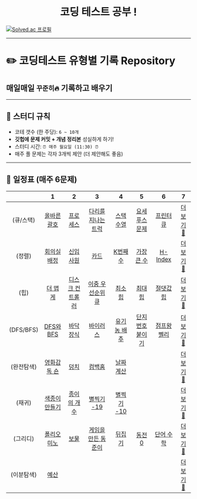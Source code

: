 <h1 align="center"> 코딩 테스트 공부 ! </h1>

[![Solved.ac 프로필](http://mazassumnida.wtf/api/generate_badge?boj=rlarhdms6828)](https://solved.ac/{handle})

---

# ✏️ **코딩테스트 유형별 기록 Repository**

## **매일매일 `꾸준히🔥` 기록하고 배우기**

---

## 🌟 **스터디 규칙**

- 코테 갯수 (한 주당): `6 ~ 10개`
- **깃헙에 문제 커밋 + 개념 정리본** 성실하게 하기!
- 스터디 시간: `⏰ 매주 월요일 (11:30) ⏰`
- 매주 풀 문제는 각자 3개씩 제안 (더 제안해도 좋음)

---

## **📅 일정표 (매주 6문제)**

|            |                                       1                                        |                                         2                                          |                                           3                                           |                                      4                                      |                                       5                                       |                                     6                                      |                                                   7                                                   |
| :--------: | :----------------------------------------------------------------------------: | :--------------------------------------------------------------------------------: | :-----------------------------------------------------------------------------------: | :-------------------------------------------------------------------------: | :---------------------------------------------------------------------------: | :------------------------------------------------------------------------: | :---------------------------------------------------------------------------------------------------: |
| (큐/스택)  | [올바른 괄호](https://school.programmers.co.kr/learn/courses/30/lessons/12909) |    [프로세스](https://school.programmers.co.kr/learn/courses/30/lessons/42587)     | [다리를 지나는 트럭](https://school.programmers.co.kr/learn/courses/30/lessons/42583) |              [스택수열](https://www.acmicpc.net/problem/1874)               |             [요세푸스 문제](https://www.acmicpc.net/problem/1158)             |             [프린터 큐](https://www.acmicpc.net/problem/1966)              | [더보기👀](https://github.com/gonn-i/CO-TE-study/tree/master/%EC%8A%A4%ED%83%9D%EA%B3%BC%20%ED%81%90) |
|   (정렬)   |              [회의실 배정](https://www.acmicpc.net/problem/1931)               |                  [신입사원](https://www.acmicpc.net/problem/1946)                  |                     [카드](https://www.acmicpc.net/problem/11652)                     | [K번째 수](https://school.programmers.co.kr/learn/courses/30/lessons/42748) | [가장 큰 수](https://school.programmers.co.kr/learn/courses/30/lessons/42746) | [H-Index](https://school.programmers.co.kr/learn/courses/30/lessons/42747) |           [더보기👀](https://github.com/gonn-i/CO-TE-study/tree/master/%EC%A0%95%EB%A0%AC)            |
|    (힙)    |   [더 맵게](https://school.programmers.co.kr/learn/courses/30/lessons/42626)   | [디스크 컨트롤러](https://school.programmers.co.kr/learn/courses/30/lessons/42627) |  [이중 우선순위 큐](https://school.programmers.co.kr/learn/courses/30/lessons/42628)  |               [최소 힙](https://www.acmicpc.net/problem/1927)               |               [최대 힙](https://www.acmicpc.net/problem/11279)                |             [절댓값 힙](https://www.acmicpc.net/problem/11286)             |                [더보기👀](https://github.com/gonn-i/CO-TE-study/tree/master/%ED%9E%99)                |
| (DFS/BFS)  |               [DFS와 BFS](https://www.acmicpc.net/problem/1260)                |                 [바닥 장식](https://www.acmicpc.net/problem/1388)                  |                   [바이러스](https://www.acmicpc.net/problem/2606)                    |             [유기농 배추](https://www.acmicpc.net/problem/1012)             |            [단지번호 붙이기](https://www.acmicpc.net/problem/2667)            |            [점프왕 쩰리](https://www.acmicpc.net/problem/16173)            |                [더보기👀](https://github.com/gonn-i/CO-TE-study/tree/master/DFS%2CBFS)                |
| (완전탐색) |              [영화감독 숀](https://www.acmicpc.net/problem/1436)               |                    [덩치](https://www.acmicpc.net/problem/7568)                    |                    [컴백홈](https://www.acmicpc.net/problem/1189)                     |              [날짜 계산](https://www.acmicpc.net/problem/1476)              |                                     [](/)                                     |                                   [](/)                                    |  [더보기👀](https://github.com/gonn-i/CO-TE-study/tree/master/%EC%99%84%EC%A0%84%ED%83%90%EC%83%89)   |     |
|   (재귀)   |             [색종이 만들기 ](https://www.acmicpc.net/problem/2630)             |                [종이의 개수](https://www.acmicpc.net/problem/1780)                 |                  [별찍기 -19](https://www.acmicpc.net/problem/10994)                  |             [별찍기 -10](https://www.acmicpc.net/problem/2447)              |                                     [](/)                                     |                                   [](/)                                    |           [더보기👀](https://github.com/gonn-i/CO-TE-study/tree/master/%EC%9E%AC%EA%B7%80)            |
| (그리디) |              [폴리오미노](https://www.acmicpc.net/problem/1343)               |                    [보물](https://www.acmicpc.net/problem/1026)                    |                    [게임을 만든 동준이](https://www.acmicpc.net/problem/2847)                     |              [뒤집기](https://www.acmicpc.net/problem/1439)              |                                     [동전 0](https://www.acmicpc.net/problem/11047)                                     |                                   [단어 수학](https://www.acmicpc.net/problem/1339)                                    |  [더보기👀](https://github.com/gonn-i/CO-TE-study/tree/master/%EC%99%84%EC%A0%84%ED%83%90%EC%83%89)   |     |
| (이분탐색) |              [예산](https://www.acmicpc.net/problem/2512)               |                    [](/)                    |                    []()                     |              []()              |                                     []()                                     |                                   []()                                    |  [더보기👀]()   |     |
